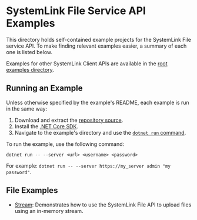 SystemLink File Service API Examples
====================================

This directory holds self-contained example projects for the SystemLink File service API. To make finding relevant examples easier, a summary of each one is listed below.

Examples for other SystemLink Client APIs are available in the
[root examples directory](..).

Running an Example
------------------

Unless otherwise specified by the example's README, each example is run in the
same way:

1. Download and extract the [repository source](https://github.com/ni/systemlink-client-docs/archive/master.zip).
2. Install the [.NET Core SDK](https://dotnet.microsoft.com/download/dotnet-core).
3. Navigate to the example's directory and use the [`dotnet run` command](https://docs.microsoft.com/en-us/dotnet/core/tools/dotnet-run?tabs=netcore21).

To run the example, use the following command:

```
dotnet run -- --server <url> <username> <password>
```

For example: `dotnet run -- --server https://my_server admin "my password"`.

File Examples
------------

- [Stream](stream): Demonstrates how to use the SystemLink File API to upload files using an in-memory stream.

